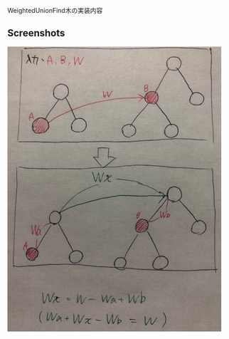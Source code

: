 WeightedUnionFind木の実装内容
## Screenshots
![top-page](https://github.com/sasakishun/Algoryhtm_Library/blob/master/UnionFind_WeigtedandNonWeighted/WeightdUnionFind.union().jpeg?raw=true)
